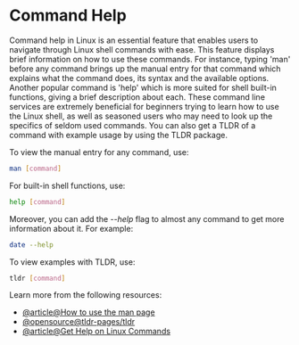 # Command Help

Command help in Linux is an essential feature that enables users to navigate through Linux shell commands with ease. This feature displays brief information on how to use these commands. For instance, typing 'man' before any command brings up the manual entry for that command which explains what the command does, its syntax and the available options. Another popular command is 'help' which is more suited for shell built-in functions, giving a brief description about each. These command line services are extremely beneficial for beginners trying to learn how to use the Linux shell, as well as seasoned users who may need to look up the specifics of seldom used commands. You can also get a TLDR of a command with example usage by using the TLDR package.

To view the manual entry for any command, use:

```bash
man [command]
```

For built-in shell functions, use:

```bash
help [command]
```

Moreover, you can add the *--help* flag to almost any command to get more information about it.
For example:
```bash
date --help
```

To view examples with TLDR, use:

```bash
tldr [command]
```

Learn more from the following resources:

- [@article@How to use the man page](https://www.baeldung.com/linux/man-command)
- [@opensource@tldr-pages/tldr](https://github.com/tldr-pages/tldr)
- [@article@Get Help on Linux Commands](https://labex.io/tutorials/linux-get-help-on-linux-commands-18000)
